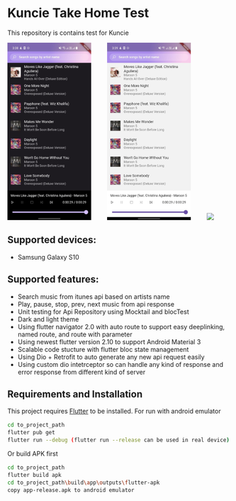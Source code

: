 # Kuncie Take Home Test
This repository is contains test for Kuncie

<p float="center">
  <img src="https://raw.githubusercontent.com/dariuspo/kuncie_test/main/assets/images/Dark.jpg" height="400">
  &nbsp; &nbsp; &nbsp; &nbsp;
  <img src="https://raw.githubusercontent.com/dariuspo/kuncie_test/main/assets/images/Light.jpg" height="400">
  &nbsp; &nbsp; &nbsp; &nbsp;
  <img src="[img]https://i.imgur.com/aU5g55Q.gif" height="400">
</p>


## Supported devices:
- Samsung Galaxy S10

## Supported features:
- Search music from itunes api based on artists name
- Play, pause, stop, prev, next music from api response
- Unit testing for Api Repository using Mocktail and blocTest
- Dark and light theme
- Using flutter navigator 2.0 with auto route to support easy deeplinking, named route, and route with parameter
- Using newest flutter version 2.10 to support Android Material 3
- Scalable code stucture with flutter bloc state management
- Using Dio + Retrofit to auto generate any new api request easily
- Using custom dio intetrceptor so can handle any kind of response and error response from different kind of server

## Requirements and Installation

This project requires [Flutter](https://docs.flutter.dev/get-started/install) to be installed.
For run with android emulator

```sh
cd to_project_path
flutter pub get
flutter run --debug (flutter run --release can be used in real device)
```

Or build APK first
```sh
cd to_project_path
flutter build apk
cd to_project_path\build\app\outputs\flutter-apk
copy app-release.apk to android emulator
```

